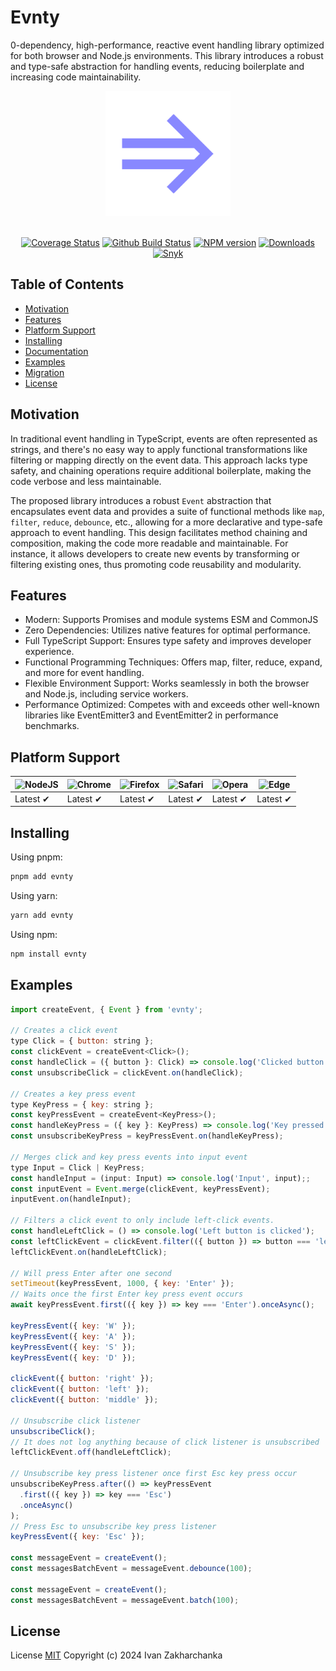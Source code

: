 # Evnty

0-dependency, high-performance, reactive event handling library optimized for both browser and Node.js environments. This library introduces a robust and type-safe abstraction for handling events, reducing boilerplate and increasing code maintainability.

<div align="center">
  <a href="https://github.com/3axap4ehko/evnty">
    <img width="200" height="200" src="./docs/logo.svg">
  </a>
  <br>
  <br>

[![Coverage Status][codecov-image]][codecov-url]
[![Github Build Status][github-image]][github-url]
[![NPM version][npm-image]][npm-url]
[![Downloads][downloads-image]][npm-url]
[![Snyk][snyk-image]][snyk-url]

</div>

## Table of Contents

- [Motivation](#motivation)
- [Features](#features)
- [Platform Support](#platform-support)
- [Installing](#installing)
- [Documentation](https://3axap4ehko.github.io/evnty/)
- [Examples](#examples)
- [Migration](#migration)
- [License](#license)

## Motivation

In traditional event handling in TypeScript, events are often represented as strings, and there's no easy way to apply functional transformations like filtering or mapping directly on the event data. This approach lacks type safety, and chaining operations require additional boilerplate, making the code verbose and less maintainable.

The proposed library introduces a robust `Event` abstraction that encapsulates event data and provides a suite of functional methods like `map`, `filter`, `reduce`, `debounce`, etc., allowing for a more declarative and type-safe approach to event handling. This design facilitates method chaining and composition, making the code more readable and maintainable. For instance, it allows developers to create new events by transforming or filtering existing ones, thus promoting code reusability and modularity.

## Features

- Modern: Supports Promises and module systems ESM and CommonJS
- Zero Dependencies: Utilizes native features for optimal performance.
- Full TypeScript Support: Ensures type safety and improves developer experience.
- Functional Programming Techniques: Offers map, filter, reduce, expand, and more for event handling.
- Flexible Environment Support: Works seamlessly in both the browser and Node.js, including service workers.
- Performance Optimized: Competes with and exceeds other well-known libraries like EventEmitter3 and EventEmitter2 in performance benchmarks.

## Platform Support

| ![NodeJS][node-image] | ![Chrome][chrome-image] | ![Firefox][firefox-image] | ![Safari][safari-image] | ![Opera][opera-image] | ![Edge][edge-image] |
| --------------------- | ----------------------- | ------------------------- | ----------------------- | --------------------- | ------------------- |
| Latest ✔             | Latest ✔               | Latest ✔                 | Latest ✔               | Latest ✔             | Latest ✔           |

[node-image]: https://raw.github.com/alrra/browser-logos/main/src/node.js/node.js_48x48.png?1
[chrome-image]: https://raw.github.com/alrra/browser-logos/main/src/chrome/chrome_48x48.png?1
[firefox-image]: https://raw.github.com/alrra/browser-logos/main/src/firefox/firefox_48x48.png?1
[safari-image]: https://raw.github.com/alrra/browser-logos/main/src/safari/safari_48x48.png?1
[opera-image]: https://raw.github.com/alrra/browser-logos/main/src/opera/opera_48x48.png?1
[edge-image]: https://raw.github.com/alrra/browser-logos/main/src/edge/edge_48x48.png?1

## Installing

Using pnpm:

```bash
pnpm add evnty
```

Using yarn:

```bash
yarn add evnty
```

Using npm:

```bash
npm install evnty
```

## Examples

```js
import createEvent, { Event } from 'evnty';

// Creates a click event
type Click = { button: string };
const clickEvent = createEvent<Click>();
const handleClick = ({ button }: Click) => console.log('Clicked button is', button);
const unsubscribeClick = clickEvent.on(handleClick);

// Creates a key press event
type KeyPress = { key: string };
const keyPressEvent = createEvent<KeyPress>();
const handleKeyPress = ({ key }: KeyPress) => console.log('Key pressed', key);
const unsubscribeKeyPress = keyPressEvent.on(handleKeyPress);

// Merges click and key press events into input event
type Input = Click | KeyPress;
const handleInput = (input: Input) => console.log('Input', input);;
const inputEvent = Event.merge(clickEvent, keyPressEvent);
inputEvent.on(handleInput);

// Filters a click event to only include left-click events.
const handleLeftClick = () => console.log('Left button is clicked');
const leftClickEvent = clickEvent.filter(({ button }) => button === 'left');
leftClickEvent.on(handleLeftClick);

// Will press Enter after one second
setTimeout(keyPressEvent, 1000, { key: 'Enter' });
// Waits once the first Enter key press event occurs
await keyPressEvent.first(({ key }) => key === 'Enter').onceAsync();

keyPressEvent({ key: 'W' });
keyPressEvent({ key: 'A' });
keyPressEvent({ key: 'S' });
keyPressEvent({ key: 'D' });

clickEvent({ button: 'right' });
clickEvent({ button: 'left' });
clickEvent({ button: 'middle' });

// Unsubscribe click listener
unsubscribeClick();
// It does not log anything because of click listener is unsubscribed
leftClickEvent.off(handleLeftClick);

// Unsubscribe key press listener once first Esc key press occur
unsubscribeKeyPress.after(() => keyPressEvent
  .first(({ key }) => key === 'Esc')
  .onceAsync()
);
// Press Esc to unsubscribe key press listener
keyPressEvent({ key: 'Esc' });

const messageEvent = createEvent();
const messagesBatchEvent = messageEvent.debounce(100);

const messageEvent = createEvent();
const messagesBatchEvent = messageEvent.batch(100);

```

## License

License [MIT](./LICENSE)
Copyright (c) 2024 Ivan Zakharchanka

[npm-url]: https://www.npmjs.com/package/evnty
[downloads-image]: https://img.shields.io/npm/dw/evnty.svg?maxAge=43200
[npm-image]: https://img.shields.io/npm/v/evnty.svg?maxAge=43200
[github-url]: https://github.com/3axap4eHko/evnty/actions
[github-image]: https://github.com/3axap4eHko/evnty/workflows/Build%20Package/badge.svg?branch=master
[codecov-url]: https://codecov.io/gh/3axap4eHko/evnty
[codecov-image]: https://codecov.io/gh/3axap4eHko/evnty/branch/master/graph/badge.svg?maxAge=43200
[snyk-url]: https://snyk.io/test/npm/evnty/latest
[snyk-image]: https://snyk.io/test/github/3axap4eHko/evnty/badge.svg?maxAge=43200
